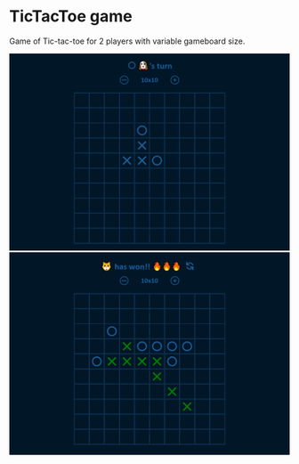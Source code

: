 # TicTacToe game

Game of Tic-tac-toe for 2 players with variable gameboard size.

![TicTacToe game screenshot](./tictac-game-screenshot.png)
![TicTacToe win screenshot](./tictac-win-screenshot.png)
